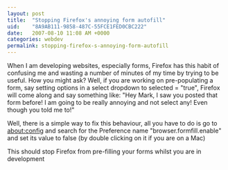 ```yaml
---
layout: post
title:  "Stopping Firefox's annoying form autofill"
uid:	"8A9AB111-9858-487C-55FCE1FED0CBC222"
date:   2007-08-10 11:08 AM +0000
categories: webdev
permalink: stopping-firefox-s-annoying-form-autofill
---
```

When I am developing websites, especially forms, Firefox has this habit of confusing me and wasting a number of minutes of my time by trying to be useful. How you might ask? Well, if you are working on pre-populating a form, say setting options in a select dropdown to selected = "true", Firefox will come along and say something like: "Hey Mark, I saw you posted that form before! I am going to be really annoying and not select any! Even though you told me to!"

Well, there is a simple way to fix this behaviour, all you have to do is go to <a href="about:config" target="_blank">about:config</a> and search for the Preference name "browser.formfill.enable"  and set its value to false (by double clicking on it if you are on a Mac)

This should stop Firefox from pre-filling your forms whilst you are in development